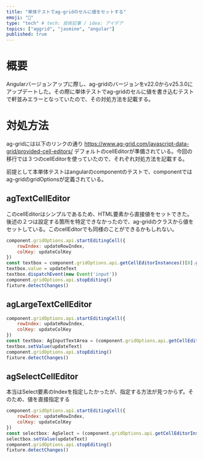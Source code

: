 ```yaml
---
title: "単体テストでag-gridのセルに値をセットする"
emoji: "💭"
type: "tech" # tech: 技術記事 / idea: アイデア
topics: ["aggrid", "jasmine", "angular"]
published: true
---
```

# 概要
Angularバージョンアップに際し、ag-gridのバージョンをv22.0からv25.3.0にアップデートした。その際に単体テストでag-gridのセルに値を書き込むテストで軒並みエラーとなっていたので、その対処方法を記載する。

# 対処方法

ag-gridには以下のリンクの通り https://www.ag-grid.com/javascript-data-grid/provided-cell-editors/ デフォルトのcellEditorが準備されている。今回の移行では３つのcellEditorを使っていたので、それぞれ対処方法を記載する。

前提として本単体テストはangularのcomponentのテストで、componentではag-gridのgridOptionsが定義されている。

## agTextCellEditor
このcellEditorはシンプルであるため、HTML要素から直接値をセットできた。後述の２つは設定する箇所を特定できなかったので、ag-gridのクラスから値をセットしている。このcellEditorでも同様のことができるかもしれない。
```javascript
component.gridOptions.api.startEditingCell({
    rowIndex: updateRowIndex,
    colKey: updateColKey
})
const textbox = component.gridOptions.api.getCellEditorInstances()[0].getGui().querySelector('.ag-text-field-input') as HTMLInputElement
textbox.value = updateText
textbox.dispatchEvent(new Event('input'))
component.gridOptions.api.stopEditing()
fixture.detectChanges()
```

## agLargeTextCellEditor

```javascript
component.gridOptions.api.startEditingCell({
    rowIndex: updateRowIndex,
    colKey: updateColKey
})
const textbox: AgInputTextArea = (component.gridOptions.api.getCellEditorInstances()[0] as any).cellEditor.eTextArea
textbox.setValue(updateText)
component.gridOptions.api.stopEditing()
fixture.detectChanges()
```

## agSelectCellEditor
本当はSelect要素のIndexを指定したかったが、指定する方法が見つからず。そのため、値を直接指定する
```javascript   
component.gridOptions.api.startEditingCell({
    rowIndex: updateRowIndex,
    colKey: updateColKey
})
const selectbox: AgSelect = (component.gridOptions.api.getCellEditorInstances()[0] as any).eSelect
selectbox.setValue(updateText)
component.gridOptions.api.stopEditing()
fixture.detectChanges()
```
